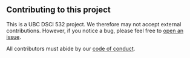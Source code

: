 ## Contributing to this project

This is a UBC DSCI 532 project. We therefore may not accept external contributions. However, if you notice a bug, please feel free to [open an issue][1].

All contributors must abide by our [code of conduct][2].

[1]: https://github.com/UBC-MDS/DSCI_532_group_205/issues
[2]: CODE_OF_CONDUCT.md
